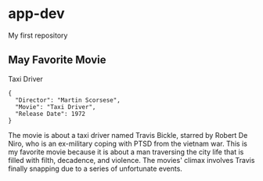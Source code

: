 # app-dev
My first repository

## May Favorite Movie
Taxi Driver
```
{
  "Director": "Martin Scorsese",
  "Movie": "Taxi Driver",
  "Release Date": 1972
}
```
The movie is about a taxi driver named Travis Bickle, starred by Robert De Niro, who is an ex-military coping with PTSD from the vietnam war. This is my favorite movie because it is about a man traversing the city life that is filled with filth, decadence, and violence. The movies' climax involves Travis finally snapping due to a series of unfortunate events.
